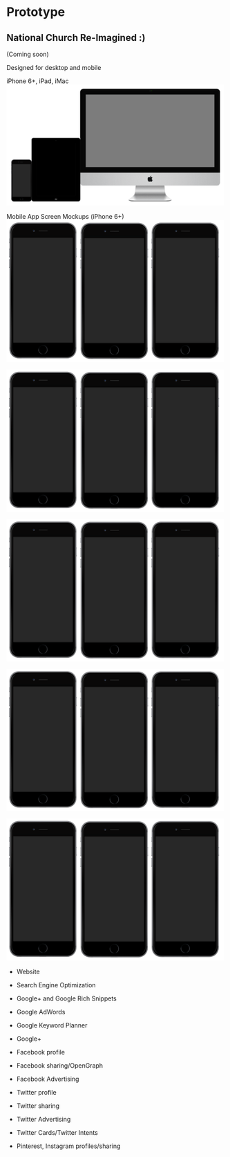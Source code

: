 # Prototype

## National Church Re-Imagined :)
(Coming soon) 

Designed for desktop and mobile

iPhone 6+, iPad, iMac
![](prototype/iphone-6+-ipad-imac.png)

Mobile App Screen Mockups (iPhone 6+)
![](prototype/iphone-6+-screens-1.png)

![](prototype/iphone-6+-screens-2.png)

![](prototype/iphone-6+-screens-3.png)

![](prototype/iphone-6+-screens-4.png)

![](prototype/iphone-6+-screens-5.png)


* Website

* Search Engine Optimization
* Google+ and Google Rich Snippets
* Google AdWords
* Google Keyword Planner
* Google+

* Facebook profile
* Facebook sharing/OpenGraph
* Facebook Advertising

* Twitter profile
* Twitter sharing
* Twitter Advertising
* Twitter Cards/Twitter Intents

* Pinterest, Instagram profiles/sharing


